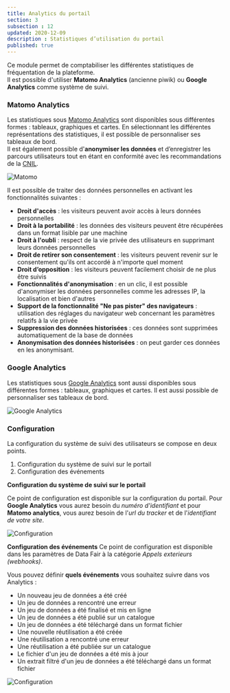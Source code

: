 ```yaml
---
title: Analytics du portail
section: 3
subsection : 12
updated: 2020-12-09
description : Statistiques d’utilisation du portail
published: true
---
```


Ce module permet de comptabiliser les différentes statistiques de fréquentation de la plateforme.  
Il est possible d'utiliser **Matomo Analytics** (ancienne piwik) ou **Google Analytics** comme système de suivi.

### Matomo Analytics
Les statistiques sous [Matomo Analytics](https://fr.matomo.org/) sont disponibles sous différentes formes : tableaux, graphiques et cartes. En sélectionnant les différentes représentations des statistiques, il est possible de personnaliser ses tableaux de bord.  
Il est également possible d'**anonymiser les données** et d’enregistrer les parcours utilisateurs tout en étant en conformité avec les recommandations de la [CNIL](https://www.cnil.fr/professionnel).

![Matomo](./images/functional-presentation/matomo.jpg)

Il est possible de traiter des données personnelles en activant les fonctionnalités suivantes :
* **Droit d'accès** : les visiteurs peuvent avoir accès à leurs données personnelles
* **Droit à la portabilité** : les données des visiteurs peuvent être récupérées dans un format lisible par une machine
* **Droit à l'oubli** : respect de la vie privée des utilisateurs en supprimant leurs données personnelles
* **Droit de retirer son consentement** : les visiteurs peuvent revenir sur le consentement qu'ils ont accordé à n'importe quel moment
* **Droit d’opposition** : les visiteurs peuvent facilement choisir de ne plus être suivis
* **Fonctionnalités d'anonymisation** : en un clic, il est possible d'anonymiser les données personnelles comme les adresses IP, la localisation et bien d'autres
* **Support de la fonctionnalité "Ne pas pister" des navigateurs** : utilisation des réglages du navigateur web concernant les paramètres relatifs à la vie privée
* **Suppression des données historisées** : ces données sont supprimées automatiquement de la base de données
* **Anonymisation des données historisées** : on peut garder ces données en les anonymisant.

### Google Analytics

Les statistiques sous [Google Analytics](https://analytics.google.com/) sont aussi disponibles sous différentes formes : tableaux, graphiques et cartes. Il est aussi possible de personnaliser ses tableaux de bord.

![Google Analytics](./images/functional-presentation/google-analytics.jpg)

### Configuration

La configuration du système de suivi des utilisateurs se compose en deux points.  
1. Configuration du système de suivi sur le portail  
2. Configuration des événements

<p>
</p>

**Configuration du système de suivi sur le portail**

Ce point de configuration est disponible sur la configuration du portail.
Pour **Google Analytics** vous aurez besoin du *numéro d'identifiant* et pour **Matomo analytics**, vous aurez besoin de l'*url du tracker* et de l'*identifiant de votre site*.

![Configuration](./images/functional-presentation/config-GA-1.jpg)


**Configuration des événements**
Ce point de configuration est disponible dans les paramètres de Data Fair à la catégorie *Appels exterieurs (webhooks)*.

Vous pouvez définir **quels événements** vous souhaitez suivre dans vos Analytics :
* Un nouveau jeu de données a été créé
* Un jeu de données a rencontré une erreur
* Un jeu de données a été finalisé et mis en ligne
* Un jeu de données a été publié sur un catalogue
* Un jeu de données a été téléchargé dans un format fichier
* Une nouvelle réutilisation a été créée
* Une réutilisation a rencontré une erreur
* Une réutilisation a été publiée sur un catalogue
* Le fichier d'un jeu de données a été mis à jour
* Un extrait filtré d'un jeu de données a été téléchargé dans un format fichier

![Configuration](./images/functional-presentation/config-GA-2.jpg)
